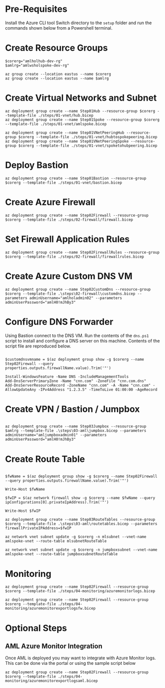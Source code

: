 # Pre-Requisites
Install the Azure CLI tool
Switch directory to the ```setup``` folder and run the commands shown below from a Powershell terminal. 

# Create Resource Groups

```
$corerg="amlholhub-dev-rg"
$amlrg="amlwsholspoke-dev-rg"

az group create --location eastus --name $corerg
az group create --location eastus --name $amlrg
```

# Create Virtual Networks and Subnet
```
az deployment group create --name Step01Hub --resource-group $corerg --template-file ./steps/01-vnet/hub.bicep
az deployment group create --name Step01Spoke --resource-group $corerg --template-file ./steps/01-vnet/amlspoke.bicep
```

```
az deployment group create --name Step01VNetPeeringHub --resource-group $corerg --template-file ./steps/01-vnet/hubtospokepeering.bicep
az deployment group create --name Step01VNetPeeringSpoke --resource-group $corerg --template-file ./steps/01-vnet/spoketohubpeering.bicep
```

# Deploy Bastion

```
az deployment group create --name Step01Bastion --resource-group $corerg --template-file ./steps/01-vnet/bastion.bicep
```

# Create Azure Firewall
```
az deployment group create --name Step02Firewall --resource-group $corerg --template-file ./steps/02-firewall/firewall.bicep
```

# Set Firewall Application Rules

```
az deployment group create --name Step02FirewallRules --resource-group $corerg --template-file ./steps/02-firewall/firewallrules.bicep
```

# Create Azure Custom DNS VM
```
az deployment group create --name Step02CustomDns --resource-group $corerg --template-file .\steps\02-firewall\customdns.bicep --parameters adminUsername="amlholadmin02" --parameters adminUserPassword="amlH0!mJhBy3"
```

# Configure DNS Forwarder
Using Bastion connect to the DNS VM. Run the contents of the ```dns.ps1``` script to install and configure a DNS server on this machine. Contents of the script file are reproduced below. 

```

$customdnsvmname = $(az deployment group show -g $corerg --name Step02Firewall --query properties.outputs.firewallName.value).Trim('"')

Install-WindowsFeature -Name DNS -IncludeManagementTools 
Add-DnsServerPrimaryZone -Name "cnn.com" -ZoneFile "cnn.com.dns"
Add-DnsServerResourceRecord -ZoneName "cnn.com" -A -Name "cnn.com" -AllowUpdateAny -IPv4Address "1.2.3.5" -TimeToLive 01:00:00 -AgeRecord
```

# Create VPN / Bastion / Jumpbox

```

az deployment group create --name Step03Jumpbox --resource-group $amlrg --template-file .\steps\03-aml\jumpbox.bicep --parameters adminUsername="amljumpboxadmin01" --parameters adminUserPassword="amlH0!mJhBy3"
```

# Create Route Table

```

$fwName = $(az deployment group show -g $corerg --name Step02Firewall --query properties.outputs.firewallName.value).Trim('"')

Write-Host $fwName

$fwIP = $(az network firewall show -g $corerg --name $fwName --query ipConfigurations[0].privateIpAddress).Trim('"')

Write-Host $fwIP

az deployment group create --name Step03RouteTables --resource-group $corerg --template-file .\steps\03-aml\routetables.bicep --parameters firewallPrivateIPAddress=$fwIP

az network vnet subnet update -g $corerg -n mlsubnet --vnet-name amlspoke-vnet --route-table mlsubnetRouteTable

az network vnet subnet update -g $corerg -n jumpboxsubnet --vnet-name amlspoke-vnet --route-table jumpboxsubnetRouteTable

```

# Monitoring

```
az deployment group create --name Step02Firewall --resource-group $corerg --template-file ./steps/04-monitoring/azuremonitorlogs.bicep

```

```
az deployment group create --name Step02Firewall --resource-group $corerg --template-file ./steps/04-monitoring/azuremonitorexportlogsfw.bicep

```

# Optional Steps

## AML Azure Monitor Integration
Once AML is deployed you may want to integrate with Azure Monitor logs. This can be done via the portal or using the sample script below

```
az deployment group create --name Step02Firewall --resource-group $corerg --template-file ./steps/04-monitoring/azuremonitorexportlogsaml.bicep

```







